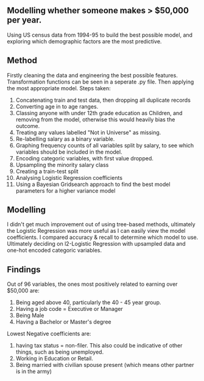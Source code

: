 ## Modelling whether someone makes > $50,000 per year.
Using US census data from 1994-95 to build the best possible model, and exploring which demographic factors are the most predictive.

## Method
Firstly cleaning the data and engineering the best possible features. Transformation functions can be seen in a seperate .py file. Then applying the most appropriate model. Steps taken:
1) Concatenating train and test data, then dropping all duplicate records
2) Converting age in to age ranges.
3) Classing anyone with under 12th grade education as Children, and removing from the model, otherwise this would heavily bias the outcome. 
4) Treating any values labelled "Not in Universe" as missing.
5) Re-labelling salary as a binary variable.
6) Graphing frequency counts of all variables split by salary, to see which variables should be included in the model.
7) Encoding categoric variables, with first value dropped.
8) Upsampling the minority salary class
9) Creating a train-test split
10) Analysing Logistic Regression coefficients 
11) Using a Bayesian Gridsearch approach to find the best model parameters for a higher variance model

## Modelling
I didn't get much improvement out of using tree-based methods, ultimately the Logistic Regression was more useful as I can easily view the model coefficients.
I compared accuracy & recall to determine which model to use.
Ultimately deciding on l2-Logistic Regression with upsampled data and one-hot encoded categoric variables.

## Findings
Out of 96 variables, the ones most positively related to earning over $50,000 are:
1) Being aged above 40, particularly the 40 - 45 year group.
2) Having a job code = Executive or Manager
3) Being Male
4) Having a Bachelor or Master's degree

Lowest Negative coefficients are:
1) having tax status = non-filer. This also could be indicative of other things, such as being unemployed.
2) Working in Education or Retail.
3) Being married with civilian spouse present (which means other partner is in the army)



